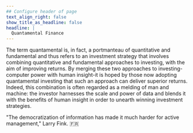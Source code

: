 ```yaml
---
## Configure header of page
text_align_right: false
show_title_as_headline: false
headline: |
  Quantamental Finance
---
```


<!-- this is a subheadline -->
The term quantamental is, in fact, a portmanteau of quantitative and fundamental and thus refers to an investment strategy that involves combining quantitative and fundamental approaches to investing, with the aim of improving returns. By merging these two approaches to investing-computer power with human insight-it is hoped by those now adopting quantamental investing that such an approach can deliver superior returns. Indeed, this combination is often regarded as a melding of man and machine: the investor harnesses the scale and power of data and blends it with the benefits of human insight in order to unearth winning investment strategies.

"The democratization of information has made it much harder for active management," Larry Fink. :fr: 